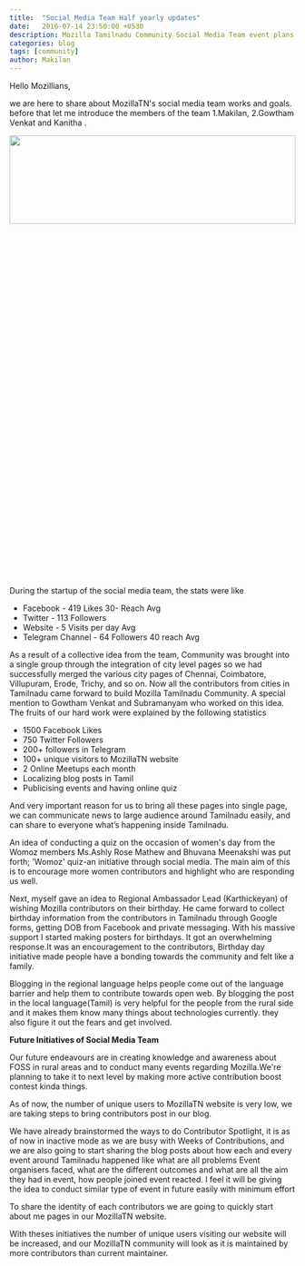```yaml
---
title:  "Social Media Team Half yearly updates"
date:   2016-07-14 23:50:00 +0530
description: Mozilla Tamilnadu Community Social Media Team event plans
categories: blog
tags: [community]
author: Makilan
---
```


Hello Mozillians,

we are here to share about MozillaTN's social media team works and goals. before that let me
introduce the members of the team 1.Makilan, 2.Gowtham Venkat and Kanitha .

<img height="20%" width="100%" src="http://mozillatn.github.io/assets/mozilltn_socialmediateam.png" />
 
During the startup of the social media team, the stats were like

- Facebook - 419 Likes 30- Reach Avg
- Twitter -   113 Followers
- Website -  5 Visits per day Avg
- Telegram Channel -  64 Followers 40 reach Avg

As a result of a collective idea from the team, Community was brought into a single group through the
integration of city level pages so we had successfully merged the various city pages of  Chennai,
Coimbatore, Villupuram, Erode, Trichy, and so on. Now all the contributors from  cities in Tamilnadu
came forward to build Mozilla Tamilnadu Community. A special mention to Gowtham Venkat and Subramanyam
who worked on this idea. The fruits of our hard work were explained by the following statistics

- 1500 Facebook Likes
- 750 Twitter Followers
- 200+ followers in Telegram
- 100+ unique visitors to MozillaTN website
- 2 Online Meetups each month
- Localizing blog posts in Tamil
- Publicising events and having online quiz

And very important reason for us to bring all these pages into single page, we can communicate news to large audience
around Tamilnadu easily, and can share to everyone what’s happening inside Tamilnadu.

An idea of conducting a quiz on the occasion of women's day from the Womoz members Ms.Ashly Rose Mathew and Bhuvana Meenakshi
was put forth; 'Womoz' quiz-an initiative through social media. The main aim of this is to encourage more women contributors
and highlight who are responding us well.

Next, myself gave an idea to Regional Ambassador Lead (Karthickeyan) of wishing Mozilla contributors on their birthday.
He came forward to collect birthday information from the contributors in Tamilnadu through Google forms, getting DOB from
Facebook and private messaging. With his massive support I started making posters for birthdays. It got an overwhelming
response.It was an encouragement to the contributors, Birthday day initiative made people have a bonding towards the community
and felt like a family.

Blogging in the regional language helps people come out of the language barrier and help them to contribute towards open web.
By blogging the post in the local language(Tamil) is very helpful for the people from the rural side and it makes them know
many things about technologies currently. they also figure it out the fears and get involved.

**Future Initiatives of Social Media Team**

Our future endeavours are in creating knowledge and awareness about FOSS in rural areas and to conduct many events regarding
Mozilla.We're planning to take it to next level by making more active contribution boost contest kinda things.

As of now, the number of unique users to MozillaTN website is very low, we are taking steps to bring contributors post in our
blog.

We have already brainstormed the ways to do Contributor Spotlight, it is as of now in inactive mode as we are busy with Weeks
of Contributions, and we are also going to start sharing the blog posts about how each and every event around Tamilnadu
happened like what are all problems Event organisers faced, what are the different outcomes and what are all the aim they had
in event, how people joined event reacted. I feel it will be giving the idea to conduct similar type of event in future easily
with minimum effort

To share the identity of each contributors we are going to quickly start about me pages in our MozillaTN website.

With theses initiatives the number of unique users visiting our website will be increased, and our MozillaTN
community will look as it is maintained by more contributors than current maintainer.
 



